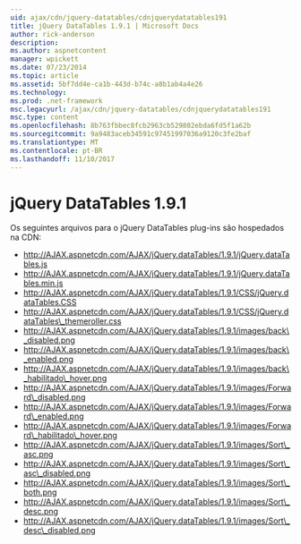 ```yaml
---
uid: ajax/cdn/jquery-datatables/cdnjquerydatatables191
title: jQuery DataTables 1.9.1 | Microsoft Docs
author: rick-anderson
description: 
ms.author: aspnetcontent
manager: wpickett
ms.date: 07/23/2014
ms.topic: article
ms.assetid: 5bf7dd4e-ca1b-443d-b74c-a8b1ab4a4e26
ms.technology: 
ms.prod: .net-framework
msc.legacyurl: /ajax/cdn/jquery-datatables/cdnjquerydatatables191
msc.type: content
ms.openlocfilehash: 8b763fbbec8fcb2963cb529802ebda6fd5f1a62b
ms.sourcegitcommit: 9a9483aceb34591c97451997036a9120c3fe2baf
ms.translationtype: MT
ms.contentlocale: pt-BR
ms.lasthandoff: 11/10/2017
---
```

<a name="jquery-datatables-191"></a>jQuery DataTables 1.9.1
====================
Os seguintes arquivos para o jQuery DataTables plug-ins são hospedados na CDN:

- http://AJAX.aspnetcdn.com/AJAX/jQuery.dataTables/1.9.1/jQuery.dataTables.js
- http://AJAX.aspnetcdn.com/AJAX/jQuery.dataTables/1.9.1/jQuery.dataTables.min.js
- http://AJAX.aspnetcdn.com/AJAX/jQuery.dataTables/1.9.1/CSS/jQuery.dataTables.CSS
- http://AJAX.aspnetcdn.com/AJAX/jQuery.dataTables/1.9.1/CSS/jQuery.dataTables\_themeroller.css
- http://AJAX.aspnetcdn.com/AJAX/jQuery.dataTables/1.9.1/images/back\_disabled.png
- http://AJAX.aspnetcdn.com/AJAX/jQuery.dataTables/1.9.1/images/back\_enabled.png
- http://AJAX.aspnetcdn.com/AJAX/jQuery.dataTables/1.9.1/images/back\_habilitado\_hover.png
- http://AJAX.aspnetcdn.com/AJAX/jQuery.dataTables/1.9.1/images/Forward\_disabled.png
- http://AJAX.aspnetcdn.com/AJAX/jQuery.dataTables/1.9.1/images/Forward\_enabled.png
- http://AJAX.aspnetcdn.com/AJAX/jQuery.dataTables/1.9.1/images/Forward\_habilitado\_hover.png
- http://AJAX.aspnetcdn.com/AJAX/jQuery.dataTables/1.9.1/images/Sort\_asc.png
- http://AJAX.aspnetcdn.com/AJAX/jQuery.dataTables/1.9.1/images/Sort\_asc\_disabled.png
- http://AJAX.aspnetcdn.com/AJAX/jQuery.dataTables/1.9.1/images/Sort\_both.png
- http://AJAX.aspnetcdn.com/AJAX/jQuery.dataTables/1.9.1/images/Sort\_desc.png
- http://AJAX.aspnetcdn.com/AJAX/jQuery.dataTables/1.9.1/images/Sort\_desc\_disabled.png
